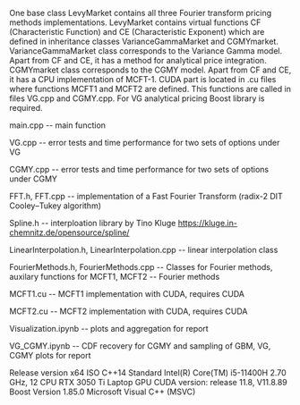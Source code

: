One base class LevyMarket contains all three Fourier transform pricing methods implementations. LevyMarket contains virtual functions CF (Characteristic Function) and CE (Characteristic Exponent) which are defined in inheritance classes VarianceGammaMarket and CGMYmarket. VarianceGammaMarket class corresponds to the Variance Gamma model. Apart from CF and CE, it has a method for analytical price integration. CGMYmarket class corresponds to the CGMY model. Apart from CF and CE, it has a CPU implementation of MCFT-1.
CUDA part is located in .cu files where functions MCFT1 and MCFT2 are defined. This functions are called in files VG.cpp and CGMY.cpp. For VG analytical pricing Boost library is required.

main.cpp
-- main function

VG.cpp
-- error tests and time performance for two sets of options under VG

CGMY.cpp
-- error tests and time performance for two sets of options under CGMY

FFT.h, FFT.cpp 
-- implementation of a Fast Fourier Transform (radix-2 DIT Cooley–Tukey algorithm)

Spline.h
-- interploation library by Tino Kluge https://kluge.in-chemnitz.de/opensource/spline/

LinearInterpolation.h, LinearInterpolation.cpp
-- linear interpolation class

FourierMethods.h, FourierMethods.cpp
-- Classes for Fourier methods, auxilary functions for MCFT1, MCFT2
-- Fourier methods

MCFT1.cu
-- MCFT1 implementation with CUDA, requires CUDA 

MCFT2.cu
-- MCFT2 implementation with CUDA, requires CUDA 

Visualization.ipynb
-- plots and aggregation for report

VG_CGMY.ipynb
-- CDF recovery for CGMY and sampling of GBM, VG, CGMY plots for report

Release version x64
ISO C++14 Standard
Intel(R) Core(TM) i5-11400H 2.70 GHz, 12 CPU
RTX 3050 Ti Laptop GPU
CUDA version: release 11.8, V11.8.89
Boost Version 1.85.0
Microsoft Visual C++ (MSVC)
